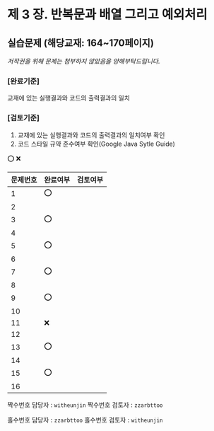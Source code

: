 # 제 3 장. 반복문과 배열 그리고 예외처리
## 실습문제 (해당교재: 164~170페이지)
*저작권을 위해 문제는 첨부하지 않았음을 양해부탁드립니다.*

### [완료기준] 
교재에 있는 실행결과와 코드의 출력결과의 일치

### [검토기준]
1. 교재에 있는 실행결과와 코드의 출력결과의 일치여부 확인
2. 코드 스타일 규약 준수여부 확인(Google Java Sytle Guide)

:o: :x:

|문제번호|완료여부|검토여부|
|----|-|-|
|1|  :o:||
|2|||
|3|:o:||
|4|||
|5|:o:||
|6|||
|7|:o:||
|8|||
|9|:o:||
|10|||
|11|:x:||
|12|||
|13|:o:||
|14|||
|15|:o:||
|16|||

짝수번호 담당자 : `witheunjin`
짝수번호 검토자 : `zzarbttoo`


홀수번호 담당자 : `zzarbttoo`
홀수번호 검토자 : `witheunjin`

